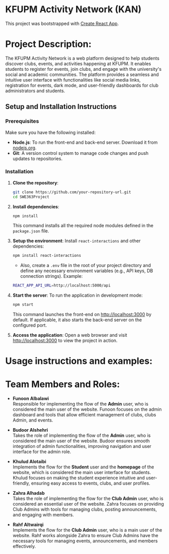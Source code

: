 # KFUPM Activity Network (KAN)

This project was bootstrapped with [Create React App](https://github.com/facebook/create-react-app).

# Project Description:
The KFUPM Activity Network is a web platform designed to help students discover clubs, events, and activities happening at KFUPM. It enables students to register for events, join clubs, and engage with the university's social and academic communities. The platform provides a seamless and intuitive user interface with functionalities like social media links, registration for events, dark mode, and user-friendly dashboards for club administrators and students.

## Setup and Installation Instructions

### Prerequisites
Make sure you have the following installed:

- **Node.js**: To run the front-end and back-end server. Download it from [nodejs.org](https://nodejs.org/).
- **Git**: A version control system to manage code changes and push updates to repositories.

### Installation

1. **Clone the repository**:
    ```bash
    git clone https://github.com/your-repository-url.git
    cd SWE363Project
    ```

2. **Install dependencies**:
    ```bash
    npm install
    ```
    This command installs all the required node modules defined in the `package.json` file.

3. **Setup the environment**:
    Install `react-interactions` and other dependencies:
    ```bash
    npm install react-interactions
    ```
    - Also, create a `.env` file in the root of your project directory and define any necessary environment variables (e.g., API keys, DB connection strings). Example:
    ```bash
    REACT_APP_API_URL=http://localhost:5000/api
    ```

4. **Start the server**:
    To run the application in development mode:
    ```bash
    npm start
    ```
    This command launches the front-end on [http://localhost:3000](http://localhost:3000) by default. If applicable, it also starts the back-end server on the configured port.

5. **Access the application**:
    Open a web browser and visit [http://localhost:3000](http://localhost:3000) to view the project in action.


# Usage instructions and examples:
# Team Members and Roles:

- **Funoon Albalawi**  
  Responsible for implementing the flow of the **Admin** user, who is considered the main user of the website. Funoon focuses on the admin dashboard and tools that allow efficient management of clubs, clubs Admin, and events.

- **Budoor Alshehri**  
  Takes the role of implementing the flow of the **Admin** user, who is considered the main user of the website. Budoor ensures smooth integration of admin functionalities, improving navigation and user interface for the admin role.

- **Khulud Alotaibi**  
  Implements the flow for the **Student** user and the **homepage** of the website, which is considered the main user interface for students. Khulud focuses on making the student experience intuitive and user-friendly, ensuring easy access to events, clubs, and user profiles.

- **Zahra Alhadab**  
  Takes the role of implementing the flow for the **Club Admin** user, who is considered an essential user of the website. Zahra focuses on providing Club Admins with tools for managing clubs, posting announcements, and engaging with members.

- **Rahf Altwairqi**  
  Implements the flow for the **Club Admin** user, who is a main user of the website. Rahf works alongside Zahra to ensure Club Admins have the necessary tools for managing events, announcements, and members effectively.








